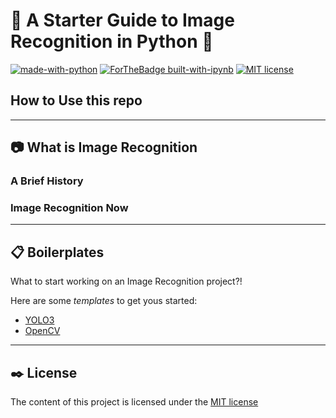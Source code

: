 # :rocket: A Starter Guide to Image Recognition in Python :snake:

[![made-with-python](https://img.shields.io/badge/Made%20with-Python-1f425f.svg)](https://www.python.org/)
[![ForTheBadge built-with-ipynb](http://ForTheBadge.com/images/badges/built-with-ipynb.svg)](https://jupyter.org/)
[![MIT license](https://img.shields.io/badge/License-MIT-blue.svg)](https://lbesson.mit-license.org/)

## How to Use this repo

---
## :camera: What is Image Recognition
### A Brief History
### Image Recognition Now

---
## :clipboard: Boilerplates
What to start working on an Image Recognition project?!

Here are some *templates* to get yous started:
* [YOLO3]()
* [OpenCV]()
---
## :black_nib: License
The content of this project is licensed under the [MIT license](_text_files/LICENSE)
